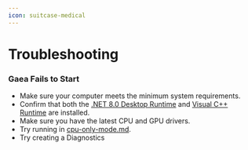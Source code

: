 ```yaml
---
icon: suitcase-medical
---
```


# Troubleshooting

### Gaea Fails to Start

* Make sure your computer meets the minimum system requirements.
* Confirm that both the [.NET 8.0 Desktop Runtime](https://download.visualstudio.microsoft.com/download/pr/7f4d5cbc-4449-4ea5-9578-c467821f251f/b9b19f89d0642bf78f4b612c6a741637/dotnet-runtime-8.0.0-win-x64.exe) and [Visual C++ Runtime](https://aka.ms/vs/17/release/vc_redist.x64.exe) are installed.&#x20;
* Make sure you have the latest CPU and GPU drivers.
* Try running in [cpu-only-mode.md](../../troubleshooting/diagnostics-watson/cpu-only-mode.md "mention").
* Try creating a Diagnostics&#x20;
